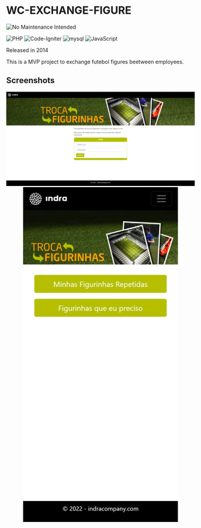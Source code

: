 # WC-EXCHANGE-FIGURE

![No Maintenance Intended](https://img.shields.io/badge/No%20Maintenance%20Intended-%E2%9C%95-red.svg?style=for-the-badge)

![PHP](https://img.shields.io/badge/PHP-777BB4?style=for-the-badge&logo=php&logoColor=white)
![Code-Igniter](https://img.shields.io/badge/CodeIgniter-%23EF4223.svg?style=for-the-badge&logo=codeIgniter&logoColor=white)
![mysql](https://img.shields.io/badge/MySQL-00000F?style=for-the-badge&logo=mysql&logoColor=white)
![JavaScript](https://img.shields.io/badge/javascript-%23323330.svg?style=for-the-badge&logo=javascript&logoColor=%23F7DF1E)

Released in 2014

This is a MVP project to exchange futebol figures beetween employees.

## Screenshots

<p align="center">
<img src="https://github.com/wildiney/WC2018-exchange-figure/blob/jwt/screenshots/screenshots-01.png" />
	
<img src="https://github.com/wildiney/WC2018-exchange-figure/blob/jwt/screenshots/screenshots-02.png" width="414" />
</div>
